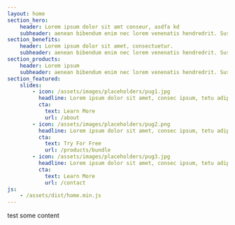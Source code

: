 ```yaml
---
layout: home
section_hero:
    header: Lorem ipsum dolor sit amt conseur, asdfa kd
    subheader: aenean bibendum enim nec lorem venenatis hendredrit. Suspendisse sit amet eleifend mi, eu luctus neque. Nunc gravida mattis metus.
section_benefits:
    header: Lorem ipsum dolor sit amet, consectuetur.
    subheader: aenean bibendum enim nec lorem venenatis hendredrit. Suspendisse sit amet eleifend mi, eu luctus neque. Nunc gravida mattis metus. aenean bibendum enim nec lorem venenatis hendredrit. Suspendisse sit amet eleifend mi, eu luctus neque. Nunc gravida mattis metus.
section_products:
    header: Lorem ipsum
    subheader: aenean bibendum enim nec lorem venenatis hendredrit. Suspendisse sit amet eleifend mi, eu luctus neque. Nunc gravida mattis metus. aenean bibendum enim nec lorem venenatis hendredrit. Suspendisse sit amet eleifend mi, eu luctus neque. Nunc gravida mattis metus.
section_featured:
    slides:
        - icon: /assets/images/placeholders/pug1.jpg
          headline: Lorem ipsum dolor sit amet, consec ipsum, tetu adipiscing, elit, praesent, mi nunc
          cta:
            text: Learn More
            url: /about
        - icon: /assets/images/placeholders/pug2.png
          headline: Lorem ipsum dolor sit amet, consec ipsum, tetu adipiscing, elit, praesent, mi nunc
          cta:
            text: Try For Free
            url: /products/bundle  
        - icon: /assets/images/placeholders/pug3.jpg
          headline: Lorem ipsum dolor sit amet, consec ipsum, tetu adipiscing, elit, praesent, mi nunc
          cta:
            text: Learn More
            url: /contact
js:
    - /assets/dist/home.min.js
---
```

test some content